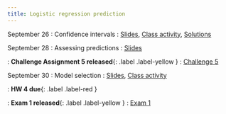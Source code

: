 ```yaml
---
title: Logistic regression prediction
---
```


September 26
: Confidence intervals
  : [Slides](https://sta712-f22.github.io/slides/lecture_16.pdf), [Class activity](https://sta712-f22.github.io/class_activities/ca_lecture_16.html), [Solutions](https://sta712-f22.github.io/class_activities/ca_lecture_16_solutions.html)

September 28
: Assessing predictions
  : [Slides](https://sta712-f22.github.io/slides/lecture_17.pdf)
  
: **Challenge Assignment 5 released**{: .label .label-yellow }
  : [Challenge 5](https://sta712-f22.github.io/homework/challenge_5.pdf)

September 30
: Model selection
  : [Slides](https://sta712-f22.github.io/slides/lecture_18.pdf), [Class activity](https://sta712-f22.github.io/class_activities/ca_lecture_18.html)
  
: **HW 4 due**{: .label .label-red }

: **Exam 1 released**{: .label .label-yellow }
  : [Exam 1](https://sta712-f22.github.io/exams/exam_1.pdf)